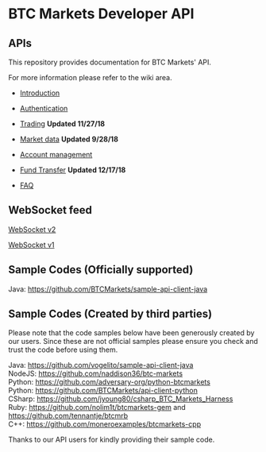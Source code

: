 # BTC Markets Developer API


## APIs

This repository provides documentation for BTC Markets' API. 

For more information please refer to the wiki area.  

* [Introduction](https://github.com/BTCMarkets/API/wiki/Introduction)

* [Authentication](https://github.com/BTCMarkets/API/wiki/Authentication)

* [Trading](https://github.com/BTCMarkets/API/wiki/Trading-API) **Updated 11/27/18**

* [Market data](https://github.com/BTCMarkets/API/wiki/Market-data-API) **Updated 9/28/18**
 
* [Account management](https://github.com/BTCMarkets/API/wiki/Account-API)

* [Fund Transfer](https://github.com/BTCMarkets/API/wiki/Fund-Transfer-API) **Updated 12/17/18**

* [FAQ](https://github.com/BTCMarkets/API/wiki/faq)


## WebSocket feed

[WebSocket v2](https://github.com/BTCMarkets/API/wiki/WebSocket-v2-%28beta%29)

[WebSocket v1](https://github.com/BTCMarkets/API/wiki/websocket)


## Sample Codes (Officially supported)

Java: https://github.com/BTCMarkets/sample-api-client-java<br />


## Sample Codes (Created by third parties)
Please note that the code samples below have been generously created by our users. Since these are not official samples please ensure you check and trust the code before using them. 

Java: https://github.com/vogelito/sample-api-client-java<br />
NodeJS: https://github.com/naddison36/btc-markets<br />
Python: https://github.com/adversary-org/python-btcmarkets<br />
Python: https://github.com/BTCMarkets/api-client-python<br />
CSharp: https://github.com/jyoung80/csharp_BTC_Markets_Harness<br />
Ruby: https://github.com/nolim1t/btcmarkets-gem and https://github.com/tennantje/btcmrb <br />
C++: https://github.com/moneroexamples/btcmarkets-cpp

Thanks to our API users for kindly providing their sample code. 
